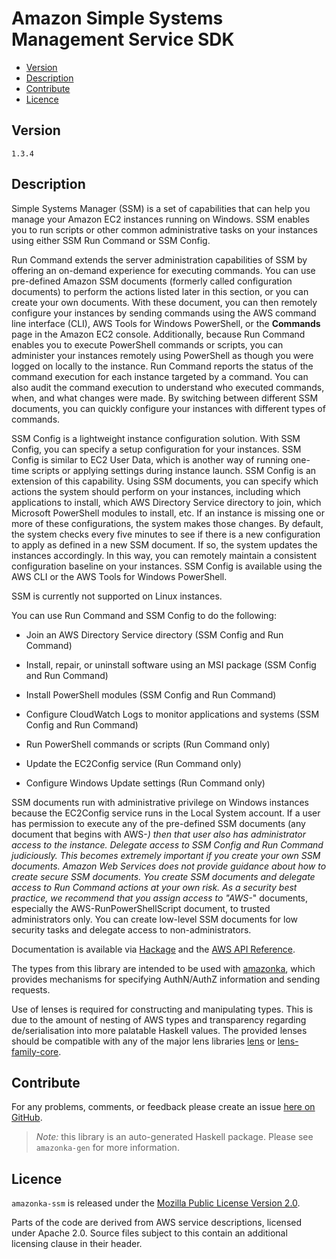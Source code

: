 # Amazon Simple Systems Management Service SDK

* [Version](#version)
* [Description](#description)
* [Contribute](#contribute)
* [Licence](#licence)


## Version

`1.3.4`


## Description

Simple Systems Manager (SSM) is a set of capabilities that can help you
manage your Amazon EC2 instances running on Windows. SSM enables you to
run scripts or other common administrative tasks on your instances using
either SSM Run Command or SSM Config.

Run Command extends the server administration capabilities of SSM by
offering an on-demand experience for executing commands. You can use
pre-defined Amazon SSM documents (formerly called configuration
documents) to perform the actions listed later in this section, or you
can create your own documents. With these document, you can then
remotely configure your instances by sending commands using the AWS
command line interface (CLI), AWS Tools for Windows PowerShell, or the
__Commands__ page in the Amazon EC2 console. Additionally, because Run
Command enables you to execute PowerShell commands or scripts, you can
administer your instances remotely using PowerShell as though you were
logged on locally to the instance. Run Command reports the status of the
command execution for each instance targeted by a command. You can also
audit the command execution to understand who executed commands, when,
and what changes were made. By switching between different SSM
documents, you can quickly configure your instances with different types
of commands.

SSM Config is a lightweight instance configuration solution. With SSM
Config, you can specify a setup configuration for your instances. SSM
Config is similar to EC2 User Data, which is another way of running
one-time scripts or applying settings during instance launch. SSM Config
is an extension of this capability. Using SSM documents, you can specify
which actions the system should perform on your instances, including
which applications to install, which AWS Directory Service directory to
join, which Microsoft PowerShell modules to install, etc. If an instance
is missing one or more of these configurations, the system makes those
changes. By default, the system checks every five minutes to see if
there is a new configuration to apply as defined in a new SSM document.
If so, the system updates the instances accordingly. In this way, you
can remotely maintain a consistent configuration baseline on your
instances. SSM Config is available using the AWS CLI or the AWS Tools
for Windows PowerShell.

SSM is currently not supported on Linux instances.

You can use Run Command and SSM Config to do the following:

-   Join an AWS Directory Service directory (SSM Config and Run Command)

-   Install, repair, or uninstall software using an MSI package (SSM
    Config and Run Command)

-   Install PowerShell modules (SSM Config and Run Command)

-   Configure CloudWatch Logs to monitor applications and systems (SSM
    Config and Run Command)

-   Run PowerShell commands or scripts (Run Command only)

-   Update the EC2Config service (Run Command only)

-   Configure Windows Update settings (Run Command only)

SSM documents run with administrative privilege on Windows instances
because the EC2Config service runs in the Local System account. If a
user has permission to execute any of the pre-defined SSM documents (any
document that begins with AWS-*) then that user also has administrator
access to the instance. Delegate access to SSM Config and Run Command
judiciously. This becomes extremely important if you create your own SSM
documents. Amazon Web Services does not provide guidance about how to
create secure SSM documents. You create SSM documents and delegate
access to Run Command actions at your own risk. As a security best
practice, we recommend that you assign access to \"AWS-*\" documents,
especially the AWS-RunPowerShellScript document, to trusted
administrators only. You can create low-level SSM documents for low
security tasks and delegate access to non-administrators.

Documentation is available via [Hackage](http://hackage.haskell.org/package/amazonka-ssm)
and the [AWS API Reference](http://docs.aws.amazon.com/ssm/latest/APIReference/Welcome.html).

The types from this library are intended to be used with [amazonka](http://hackage.haskell.org/package/amazonka),
which provides mechanisms for specifying AuthN/AuthZ information and sending requests.

Use of lenses is required for constructing and manipulating types.
This is due to the amount of nesting of AWS types and transparency regarding
de/serialisation into more palatable Haskell values.
The provided lenses should be compatible with any of the major lens libraries
[lens](http://hackage.haskell.org/package/lens) or [lens-family-core](http://hackage.haskell.org/package/lens-family-core).

## Contribute

For any problems, comments, or feedback please create an issue [here on GitHub](https://github.com/brendanhay/amazonka/issues).

> _Note:_ this library is an auto-generated Haskell package. Please see `amazonka-gen` for more information.


## Licence

`amazonka-ssm` is released under the [Mozilla Public License Version 2.0](http://www.mozilla.org/MPL/).

Parts of the code are derived from AWS service descriptions, licensed under Apache 2.0.
Source files subject to this contain an additional licensing clause in their header.
